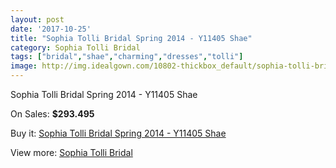 ```yaml
---
layout: post
date: '2017-10-25'
title: "Sophia Tolli Bridal Spring 2014 - Y11405 Shae"
category: Sophia Tolli Bridal
tags: ["bridal","shae","charming","dresses","tolli"]
image: http://img.idealgown.com/10802-thickbox_default/sophia-tolli-bridal-spring-2014-y11405-shae.jpg
---
```

Sophia Tolli Bridal Spring 2014 - Y11405 Shae

On Sales: **$293.495**
<a href="https://www.idealgown.com/en/sophia-tolli-bridal/4432-sophia-tolli-bridal-spring-2014-y11405-shae.html"><amp-img layout="responsive" width="600" height="600" src="//img.idealgown.com/10802-thickbox_default/sophia-tolli-bridal-spring-2014-y11405-shae.jpg" alt="Sophia Tolli Bridal Spring 2014 - Y11405 Shae 0" /></a>
<a href="https://www.idealgown.com/en/sophia-tolli-bridal/4432-sophia-tolli-bridal-spring-2014-y11405-shae.html"><amp-img layout="responsive" width="600" height="600" src="//img.idealgown.com/10803-thickbox_default/sophia-tolli-bridal-spring-2014-y11405-shae.jpg" alt="Sophia Tolli Bridal Spring 2014 - Y11405 Shae 1" /></a>

Buy it: [Sophia Tolli Bridal Spring 2014 - Y11405 Shae](https://www.idealgown.com/en/sophia-tolli-bridal/4432-sophia-tolli-bridal-spring-2014-y11405-shae.html "Sophia Tolli Bridal Spring 2014 - Y11405 Shae")

View more: [Sophia Tolli Bridal](https://www.idealgown.com/en/52-sophia-tolli-bridal "Sophia Tolli Bridal")